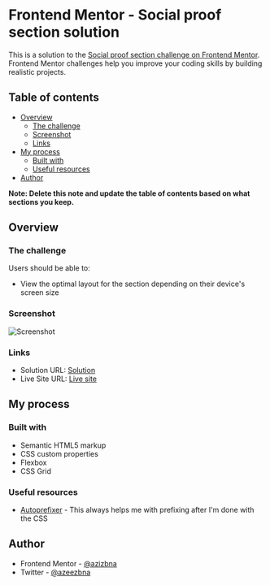 # Frontend Mentor - Social proof section solution

This is a solution to the [Social proof section challenge on Frontend Mentor](https://www.frontendmentor.io/challenges/social-proof-section-6e0qTv_bA). Frontend Mentor challenges help you improve your coding skills by building realistic projects. 

## Table of contents

- [Overview](#overview)
  - [The challenge](#the-challenge)
  - [Screenshot](#screenshot)
  - [Links](#links)
- [My process](#my-process)
  - [Built with](#built-with)
  - [Useful resources](#useful-resources)
- [Author](#author)

**Note: Delete this note and update the table of contents based on what sections you keep.**

## Overview

### The challenge

Users should be able to:

- View the optimal layout for the section depending on their device's screen size

### Screenshot

![Screenshot](https://i.imgur.com/xuQO7LJ.png)


### Links


- Solution URL: [Solution](https://github.com/azizbna/Frontend-mentor-Social-proof-section)
- Live Site URL: [Live site](https://azizbna.github.io/Frontend-mentor-Social-proof-section/)

## My process

### Built with

- Semantic HTML5 markup
- CSS custom properties
- Flexbox
- CSS Grid


### Useful resources


- [Autoprefixer](https://autoprefixer.github.io/) - This always helps me with prefixing after I'm done with the CSS


## Author

- Frontend Mentor - [@azizbna](https://www.frontendmentor.io/profile/azizbna)
- Twitter - [@azeezbna](https://www.twitter.com/azeezbna)
